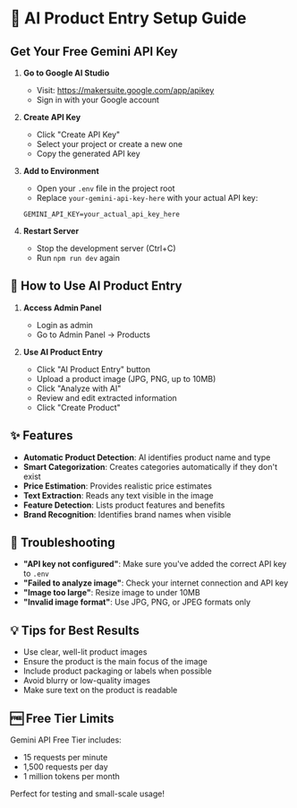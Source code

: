 # 🤖 AI Product Entry Setup Guide

## Get Your Free Gemini API Key

1. **Go to Google AI Studio**
   - Visit: https://makersuite.google.com/app/apikey
   - Sign in with your Google account

2. **Create API Key**
   - Click "Create API Key"
   - Select your project or create a new one
   - Copy the generated API key

3. **Add to Environment**
   - Open your `.env` file in the project root
   - Replace `your-gemini-api-key-here` with your actual API key:
   ```env
   GEMINI_API_KEY=your_actual_api_key_here
   ```

4. **Restart Server**
   - Stop the development server (Ctrl+C)
   - Run `npm run dev` again

## 🎯 How to Use AI Product Entry

1. **Access Admin Panel**
   - Login as admin
   - Go to Admin Panel → Products

2. **Use AI Product Entry**
   - Click "AI Product Entry" button
   - Upload a product image (JPG, PNG, up to 10MB)
   - Click "Analyze with AI"
   - Review and edit extracted information
   - Click "Create Product"

## ✨ Features

- **Automatic Product Detection**: AI identifies product name and type
- **Smart Categorization**: Creates categories automatically if they don't exist
- **Price Estimation**: Provides realistic price estimates
- **Text Extraction**: Reads any text visible in the image
- **Feature Detection**: Lists product features and benefits
- **Brand Recognition**: Identifies brand names when visible

## 🔧 Troubleshooting

- **"API key not configured"**: Make sure you've added the correct API key to `.env`
- **"Failed to analyze image"**: Check your internet connection and API key
- **"Image too large"**: Resize image to under 10MB
- **"Invalid image format"**: Use JPG, PNG, or JPEG formats only

## 💡 Tips for Best Results

- Use clear, well-lit product images
- Ensure the product is the main focus of the image
- Include product packaging or labels when possible
- Avoid blurry or low-quality images
- Make sure text on the product is readable

## 🆓 Free Tier Limits

Gemini API Free Tier includes:
- 15 requests per minute
- 1,500 requests per day
- 1 million tokens per month

Perfect for testing and small-scale usage!
